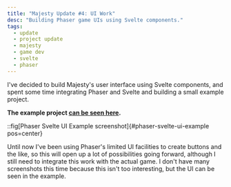 ```yaml
---
title: "Majesty Update #4: UI Work"
desc: "Building Phaser game UIs using Svelte components."
tags:
  - update
  - project update
  - majesty
  - game dev
  - svelte
  - phaser
---
```


I've decided to build Majesty's user interface using Svelte components, and
spent some time integrating Phaser and Svelte and building a small example
project.

**The example project [can be seen here](/gallery/phaser-svelte-ui-example).**

::fig[Phaser Svelte UI Example screenshot]{#phaser-svelte-ui-example pos=center}

Until now I've been using Phaser's limited UI facilities to create buttons and
the like, so this will open up a lot of possibilities going forward, although I
still need to integrate this work with the actual game. I don't have many
screenshots this time because this isn't too interesting, but the UI can be seen
in the example.
